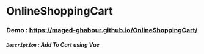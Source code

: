 # OnlineShoppingCart
### Demo : https://maged-ghabour.github.io/OnlineShoppingCart/
##### `Description` : Add To Cart using Vue 
